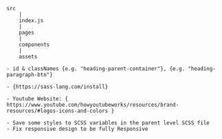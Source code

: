 <!-- Sample web service requests: -->


<!-- Objectives: -->
   

<!-- Structure: -->
    src
        |
        index.js
        |
        pages
        |
        components
        |
        assets

    
<!-- Compnent Syntax & Naming conventions: -->
    - id & classNames {e.g. "heading-parent-container"}, {e.g. "heading-paragraph-btn"}


<!-- Stylesheets: -->
    - {https://sass-lang.com/install} 


<!-- Branding Resources: -->
    - Youtube Website: { https://www.youtube.com/howyoutubeworks/resources/brand-resources/#logos-icons-and-colors }


<!-- General Notes: -->
    - Save some styles to SCSS variables in the parent level SCSS file
    - Fix responsive design to be fully Responsive

    


